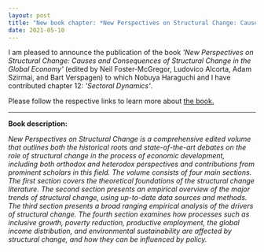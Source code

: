 ```yaml
---
layout: post
title: "New book chapter: *New Perspectives on Structural Change: Causes and Consequences of Structural Change in the Global Economy*"
date: 2021-05-10
---
```


I am pleased to announce the publication of the book *'New Perspectives on Structural Change: Causes and Consequences of Structural Change in the Global Economy'* (edited by Neil Foster-McGregor, Ludovico Alcorta, Adam Szirmai, and Bart Verspagen)
to which Nobuya Haraguchi and I have contributed chapter 12: *'Sectoral Dynamics'*.

Please follow the respective links to learn more about
<a href="https://global.oup.com/academic/product/new-perspectives-on-structural-change-9780198850113?cc=at&lang=en&#" target="_blank">the book.</a>


---------

**Book description:**

*New Perspectives on Structural Change is a comprehensive edited volume that outlines both the historical roots and state-of-the-art debates on the role of structural change in the process of economic development, including both orthodox and heterodox perspectives and contributions from prominent scholars in this field. The volume consists of four main sections. The first section covers the theoretical foundations of the structural change literature. The second section presents an empirical overview of the major trends of structural change, using up-to-date data sources and methods. The third section presents a broad ranging empirical analysis of the drivers of structural change. The fourth section examines how processes such as inclusive growth, poverty reduction, productive employment, the global income distribution, and environmental sustainability are affected by structural change, and how they can be influenced by policy.*